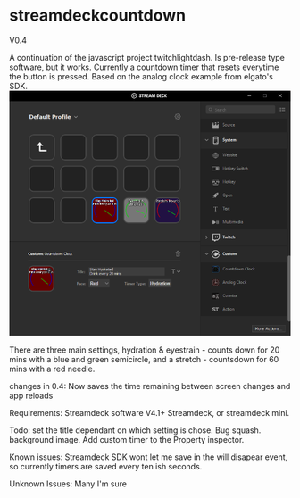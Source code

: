 # streamdeckcountdown

V0.4

A continuation of the javascript project twitchlightdash. Is pre-release type software, but it works. Currently a countdown timer that resets everytime the button is pressed.
Based on the analog clock example from elgato's SDK.
![Example Usage](https://raw.githubusercontent.com/a-mccluskey/streamdeckcountdown/master/Demo.png)

There are three main settings, hydration & eyestrain - counts down for 20 mins with a blue and green semicircle, and a stretch - countsdown for 60 mins with a red needle.

changes in 0.4:
Now saves the time remaining between screen changes and app reloads

Requirements:
Streamdeck software V4.1+
Streamdeck, or streamdeck mini.

Todo:
set the title dependant on which setting is chose.
Bug squash.
background image.
Add custom timer to the Property inspector.

Known issues:
Streamdeck SDK wont let me save in the will disapear event, so currently timers are saved every ten ish seconds.

Unknown Issues:
Many I'm sure

